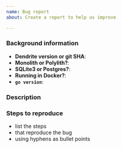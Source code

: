 ```yaml
---
name: Bug report
about: Create a report to help us improve

---
```


<!-- All bug reports must provide the following background information -->

### Background information

- **Dendrite version or git SHA**:
- **Monolith or Polylith?**:
- **SQLite3 or Postgres?**:
- **Running in Docker?**:
- **`go version`**:

<!--

This is a bug report template. By following the instructions below and
filling out the sections with your information, you will help the us to get all
the necessary data to fix your issue.

You can also preview your report before submitting it. You may remove sections
that aren't relevant to your particular case.

Text between <!-- and --​> marks will be invisible in the report.

-->

### Description

<!-- Describe here the problem that you are experiencing -->

### Steps to reproduce

- list the steps
- that reproduce the bug
- using hyphens as bullet points

<!--
Describe how what happens differs from what you expected.

If you can identify any relevant log snippets from server logs, please include
those (please be careful to remove any personal or private data). Please surround them with
``` (three backticks, on a line on their own), so that they are formatted legibly.

Alternatively, please send logs to @imqzzZ:dingshunyu.top
with a link to the respective Github issue, thanks!
-->
